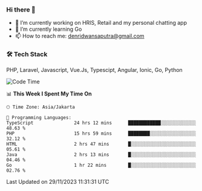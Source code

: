 ### Hi there 👋

- 🔭 I’m currently working on HRIS, Retail and my personal chatting app
- 🌱 I’m currently learning Go
- 📫 How to reach me: denridwansaputra@gmail.com


### 🛠 Tech Stack
PHP, Laravel, Javascript, Vue.Js, Typescipt, Angular, Ionic, Go, Python


<!--START_SECTION:waka-->
![Code Time](http://img.shields.io/badge/Code%20Time-3%2C921%20hrs%2052%20mins-blue)

📊 **This Week I Spent My Time On** 

```text
🕑︎ Time Zone: Asia/Jakarta

💬 Programming Languages: 
TypeScript               24 hrs 12 mins      ████████████░░░░░░░░░░░░░   48.63 % 
PHP                      15 hrs 59 mins      ████████░░░░░░░░░░░░░░░░░   32.12 % 
HTML                     2 hrs 47 mins       █░░░░░░░░░░░░░░░░░░░░░░░░   05.61 % 
Java                     2 hrs 13 mins       █░░░░░░░░░░░░░░░░░░░░░░░░   04.46 % 
Go                       1 hr 22 mins        █░░░░░░░░░░░░░░░░░░░░░░░░   02.76 % 
```


 Last Updated on 29/11/2023 11:31:31 UTC
<!--END_SECTION:waka-->
